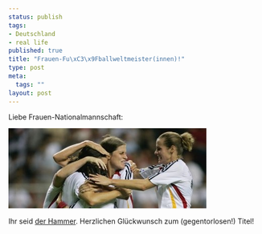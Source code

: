 ```yaml
--- 
status: publish
tags: 
- Deutschland
- real life
published: true
title: "Frauen-Fu\xC3\x9Fballweltmeister(innen)!"
type: post
meta: 
  tags: ""
layout: post
---
```

Liebe Frauen-Nationalmannschaft:

<img src='/media/wp/2007/09/fussballweltmeisterinnen.jpg' alt='Fußball-Weltmeisterinnen' />

Ihr seid <a href="http://www.fussball.com/news-view-32876/deutsche-fussballfrauen-zum-zweiten-mal-weltmeister.html">der Hammer</a>. Herzlichen Glückwunsch zum (gegentorlosen!) Titel!
